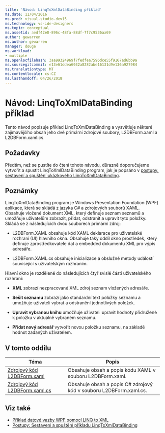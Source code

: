 ```yaml
---
title: 'Návod: LinqToXmlDataBinding příklad'
ms.date: 11/04/2016
ms.prod: visual-studio-dev15
ms.technology: vs-ide-designers
ms.topic: conceptual
ms.assetid: aedf42e8-896c-48fa-88df-7f7c9536aa69
author: gewarren
ms.author: gewarren
manager: douge
ms.workload:
- multiple
ms.openlocfilehash: 3aa99324969f7fedfea7596dce55f9167ad6bb9a
ms.sourcegitcommit: e13e61ddea6032a8282abe16131d9e136a927984
ms.translationtype: MT
ms.contentlocale: cs-CZ
ms.lasthandoff: 04/26/2018
---
```

# <a name="walkthrough-linqtoxmldatabinding-example"></a>Návod: LinqToXmlDataBinding příklad
Tento návod popisuje příklad LinqToXmlDataBinding a vysvětluje některé zajímavějšího obsah jeho dvě primární zdrojové soubory, L2DBForm.xaml a L2DBForm.xaml.cs.

## <a name="prerequisites"></a>Požadavky
 Předtím, než se pustíte do čtení tohoto návodu, důrazně doporučujeme vytvořit a spustit LinqToXmlDataBinding program, jak je popsáno v [postupy: sestavení a spuštění ukázkového LinqToXmlDataBinding](../designers/how-to-build-and-run-the-linqtoxmldatabinding-example.md).

## <a name="remarks"></a>Poznámky
 LinqToXmlDataBinding program je Windows Presentation Foundation (WPF) aplikace, která se skládá z jazyka C# a zdrojových souborů XAML. Obsahuje vložené dokument XML, který definuje seznam seznamů a umožňuje uživatelům zobrazit, přidat, odstranit a upravit tyto položky. Skládá se z následujících dvou souborech primární zdroj:

-   L2DBForm.XAML obsahuje kód XAML deklarace pro uživatelské rozhraní (UI) hlavního okna. Obsahuje taky oddíl okno prostředek, který definuje zprostředkovatele dat a embedded dokumentu XML pro výpis adresáře.

-   L2DBForm.XAML.cs obsahuje inicializace a obslužné metody událostí související s uživatelským rozhraním.

 Hlavní okno je rozdělené do následujících čtyř svislé částí uživatelského rozhraní:

-   **XML** zobrazí nezpracované XML zdroj seznam vložených adresáře.

-   **Sešit seznamu** zobrazí jako standardní text položky seznamu a umožňuje uživateli vybrat a odstranění jednotlivých položek.

-   **Upravit vybranou knihu** umožňuje uživateli upravit hodnoty přidružené k položku v aktuálně vybraném seznamu.

-   **Přidat nový adresář** vytvořit novou položku seznamu, na základě hodnot zadaných uživatelem.

## <a name="in-this-section"></a>V tomto oddílu

|Téma|Popis|
|-----------|-----------------|
|[Zdrojový kód L2DBForm.xaml](../designers/l2dbform-xaml-source-code.md)|Obsahuje obsah a popis kódu XAML v souboru L2DBForm.xaml.|
|[Zdrojový kód L2DBForm.xaml.cs](../designers/l2dbform-xaml-cs-source-code.md)|Obsahuje obsah a popis C# zdrojový kód v souboru L2DBForm.xaml.cs.|

## <a name="see-also"></a>Viz také

- [Příklad datové vazby WPF pomocí LINQ to XML](../designers/wpf-data-binding-using-linq-to-xml-example.md)
- [Postupy: Sestavení a spuštění příkladu LinqToXmlDataBinding](../designers/how-to-build-and-run-the-linqtoxmldatabinding-example.md)
